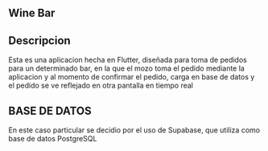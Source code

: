 <h2>Wine Bar</h2>

## Descripcion

<p>Esta es una aplicacion hecha en Flutter, diseñada para toma de pedidos para un determinado bar, en la que el mozo toma el pedido mediante la aplicacion
y al momento de confirmar el pedido, carga en base de datos y el pedido se ve reflejado en otra pantalla en tiempo real</p>


## BASE DE DATOS
<p>En este caso particular se decidio por el uso de Supabase, que utiliza como base de datos PostgreSQL</p>
